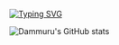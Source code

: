 
[![Typing SVG](https://readme-typing-svg.herokuapp.com?size=25&color=00FF00&lines=Hi+There!+👋;I'm+Dammuru+Somalinga;Python+Full+Stack+Developer;Open+Source+Learner)](https://git.io/typing-svg)

![Dammuru's GitHub stats](https://github-readme-stats.vercel.app/api?username=dammuru&show_icons=true&theme=radical&count_private=true)
